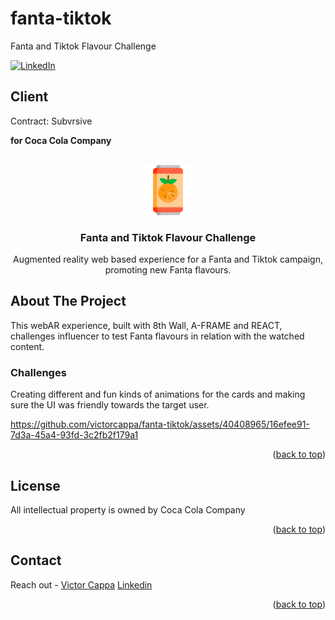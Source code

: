 # fanta-tiktok
Fanta and Tiktok Flavour Challenge

<div id="top"></div>

[![LinkedIn][linkedin-shield]][linkedin-url]

<h2>Client</h2>
<p>Contract: Subvrsive</p>
<p><b>for Coca Cola Company</b></p>


<!-- PROJECT LOGO -->
 

<br />
<div align="center">
  <a href="https://github.com/victorcappa/fanta-tiktok">
    <img src="logo.png" alt="Logo" width="80" height="80">
  </a>

<h3 align="center">Fanta and Tiktok Flavour Challenge</h3>

  <p align="center">
Augmented reality web based experience for a Fanta and Tiktok campaign, promoting new Fanta flavours.
  </p>
 
</div>



<!-- ABOUT THE PROJECT -->
## About The Project

 
<p align="left">
 <p> This webAR experience, built with 8th Wall, A-FRAME and REACT, challenges influencer to test Fanta flavours in relation with the watched content.</p>
 
  <h3>Challenges</h3
   <p>
Creating different and fun kinds of animations for the cards and making sure the UI was friendly towards the target user.
   </p>

https://github.com/victorcappa/fanta-tiktok/assets/40408965/16efee91-7d3a-45a4-93fd-3c2fb2f179a1

</p>


<p align="right">(<a href="#top">back to top</a>)</p>


<!-- LICENSE -->
## License

All intellectual property is owned by Coca Cola Company

<p align="right">(<a href="#top">back to top</a>)</p>


<!-- CONTACT -->
## Contact

Reach out - <a href = "mailto: cappacurta@gmail.com.com">Victor Cappa</a>
<a href="https://www.linkedin.com/in/victor-cappa-50839788/">Linkedin</a>

<p align="right">(<a href="#top">back to top</a>)</p>

[linkedin-shield]: https://img.shields.io/badge/-LinkedIn-black.svg?style=for-the-badge&logo=linkedin&colorB=555
[linkedin-url]: https://www.linkedin.com/in/victor-cappa-50839788/

